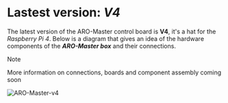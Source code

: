# Lastest version: _V4_

The latest version of the ARO-Master control board is **V4**, it's a hat for the _Raspberry Pi 4_.
Below is a diagram that gives an idea of ​​the hardware components of the ***ARO-Master box*** and their connections.

> [!NOTE]
> More information on connections, boards and component assembly coming soon


![ARO-Master-v4](https://github.com/user-attachments/assets/fcbccca8-4c2c-4d59-9126-2c6c40339649)

